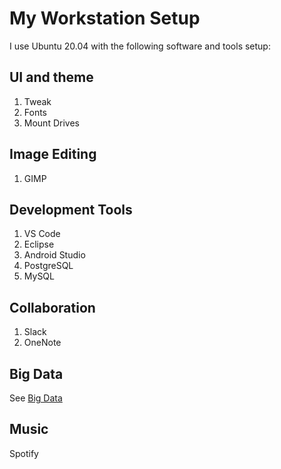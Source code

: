 # My Workstation Setup

I use Ubuntu 20.04 with the following software and tools setup:

## UI and theme
1. Tweak
2. Fonts
3. Mount Drives

## Image Editing
1. GIMP

## Development Tools
1. VS Code
2. Eclipse
3. Android Studio
4. PostgreSQL
5. MySQL

## Collaboration
1. Slack
2. OneNote

## Big Data
See [Big Data]()

## Music
Spotify
